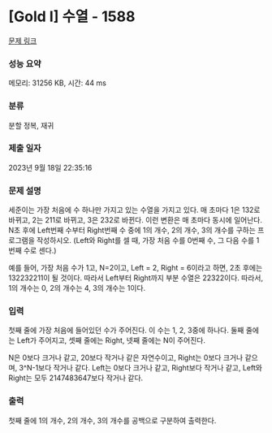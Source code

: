 # [Gold I] 수열 - 1588 

[문제 링크](https://www.acmicpc.net/problem/1588) 

### 성능 요약

메모리: 31256 KB, 시간: 44 ms

### 분류

분할 정복, 재귀

### 제출 일자

2023년 9월 18일 22:35:16

### 문제 설명

<p>세준이는 가장 처음에 수 하나만 가지고 있는 수열을 가지고 있다. 매 초마다 1은 132로 바뀌고, 2는 211로 바뀌고, 3은 232로 바뀐다. 이런 변환은 매 초마다 동시에 일어난다. N초 후에 Left번째 수부터 Right번째 수 중에 1의 개수, 2의 개수, 3의 개수를 구하는 프로그램을 작성하시오. (Left와 Right를 셀 때, 가장 처음 수를 0번째 수, 그 다음 수를 1번째 수로 센다.)</p>

<p>예를 들어, 가장 처음 수가 1고, N=2이고, Left = 2, Right = 6이라고 하면, 2초 후에는 132232211이 될 것이다. 따라서 Left부터 Right까지 부분 수열은 22322이다. 따라서, 1의 개수는 0, 2의 개수는 4, 3의 개수는 1이다.</p>

### 입력 

 <p>첫째 줄에 가장 처음에 들어있던 수가 주어진다. 이 수는 1, 2, 3중에 하나다. 둘째 줄에는 Left가 주어지고, 셋째 줄에는 Right, 넷째 줄에는 N이 주어진다.</p>

<p>N은 0보다 크거나 같고, 20보다 작거나 같은 자연수이고, Right는 0보다 크거나 같으며, 3^N-1보다 작거나 같다. Left는 0보다 크거나 같고, Right보다 작거나 같고, Left와 Right는 모두 2147483647보다 작거나 같다.</p>

### 출력 

 <p>첫째 줄에 1의 개수, 2의 개수, 3의 개수를 공백으로 구분하여 출력한다.</p>

